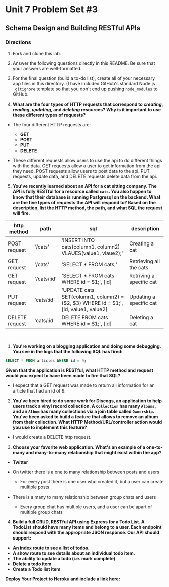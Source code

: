# Unit 7 Problem Set #3

## Schema Design and Building RESTful APIs

### Directions

1. Fork and clone this lab.
2. Answer the following questions directly in this README. Be sure that your answers are well-formatted.
3. For the final question (build a to-do list), create all of your necessary app files in this directory. (I have included GitHub's standard Node.js `.gitignore` template so that you don't end up pushing `node_modules` to GitHub.

4. **What are the four types of HTTP requests that correspond to _creating_, _reading_, _updating_, and _deleting_ resources? Why is it important to use these different types of requests?**<br>

  - The four different HTTP requests are:

    - **GET**
    - **POST**
    - **PUT**
    - **DELETE**

  - These different requests allow users to use the api to do different things with the data. GET requests allow a user to get information from the api they need. POST requests allow users to post data to the api. PUT requests, update data, and DELETE requests delete data from the api.

5. **You've recently learned about an API for a cat sitting company. The API is fully RESTful for a resource called `cats`. You also happen to know that their database is running Postgresql on the backend. What are the five types of requests the API will respond to? Based on the description, list the HTTP method, the path, and what SQL the request will fire.**

http method    | path        | sql                                                                                 | description
-------------- | ----------- | ----------------------------------------------------------------------------------- | ------------------------
POST request   | '/cats'     | 'INSERT INTO cats(column1, column2) VLAUES(value1, vlaue2);'                        | Creating a cat
GET request    | '/cats'     | 'SELECT * FROM cats;'                                                               | Retrieving all the cats
GET request    | '/cats/:id' | 'SELECT * FROM cats WHERE id = $1;', [id]                                           | Retriving a specific cat
PUT request    | 'cats/:id'  | 'UPDATE cats SET(column1, column2) = ($2, $3) WHERE id = $1;', [id, value1, value2] | Updating a specific cat
DELETE request | 'cats/:id'  | DELETE FROM cats WHERE id = $1;', [id]                                              | Deleting a cat

<br>

1. **You're working on a blogging application and doing some debugging. You see in the logs that the following SQL has fired:**

  ```sql
  SELECT * FROM articles WHERE id = 9;
  ```

  **Given that the application is RESTful, what HTTP method and request would you expect to have been made to fire that SQL?**<br>

  - I expect that a GET request was made to return all information for an article that had an id of 9.

2. **You've been hired to do some work for Discogs, an application to help users track a vinyl record collection. A `Collection` has many `Albums`, and an `Album` has many collections via a join table called `Ownership`. You've been asked to build a feature that allows to remove an album from their collection. What HTTP Method/URL/controller action would you use to implement this feature?**<br>

  - I would create a DELETE http request.

3. **Choose your favorite web application. What's an example of a one-to-many and many-to-many relationship that might exist within the app?**<br>

  - **Twitter**
  - On twitter there is a one to many relationship between posts and users

    - For every post there is one user who created it, but a user can create multiple posts

  - There is a many to many relationship between group chats and users

    - Every group chat has multiple users, and a user can be apart of multiple group chats

4. **Build a full CRUD, RESTful API using Express for a Todo List. A TodoList should have many items and belong to a user. Each endpoint should respond with the appropriate JSON response. Our API should support:**

  - **An index route to see a list of todos.**
  - **A show route to see details about an individual todo item.**
  - **The ability to update a todo (i.e. mark complete)**
  - **Delete a todo item**
  - **Create a Todo list item**

  **Deploy Your Project to Heroku and include a link here:**
